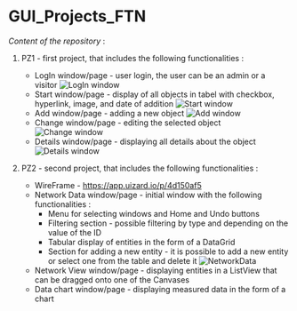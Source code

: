 # GUI_Projects_FTN

_Content of the repository_ :
1. PZ1 - first project, that includes the following functionalities :
    * LogIn window/page - user login, the user can be an admin or a visitor
    ![LogIn window](https://user-images.githubusercontent.com/116062572/227771835-b841f56c-2cdb-4b97-b974-f94ca5c1eaf0.png)
    * Start window/page - display of all objects in tabel with checkbox, hyperlink, image, and date of addition
    ![Start window](https://user-images.githubusercontent.com/116062572/227771870-e3876e35-46e2-4edb-8506-232e2b2395b4.png)
    * Add window/page - adding a new object
    ![Add window](https://user-images.githubusercontent.com/116062572/227771891-08f5204b-7e34-436d-81ed-bf0b8f0d9ce7.png)
    * Change window/page - editing the selected object
    ![Change window](https://user-images.githubusercontent.com/116062572/227771918-bf140d6b-a609-4d6e-a7f9-85e185c74496.png)
    * Details window/page - displaying all details about the object
    ![Details window](https://user-images.githubusercontent.com/116062572/227771934-395c10a4-75ed-437e-85ec-e4e70936d761.png)

2. PZ2 - second project, that includes the following functionalities :
    * WireFrame - https://app.uizard.io/p/4d150af5
    * Network Data window/page - initial window with the following functionalities :
        * Menu for selecting windows and Home and Undo buttons
        * Filtering section - possible filtering by type and depending on the value of the ID
        * Tabular display of entities in the form of a DataGrid
        * Section for adding a new entity - it is possible to add a new entity or select one from the table and delete it
        ![NetworkData](https://github.com/TojzanKristian/GUI_Projects_FTN/assets/116062572/5d465e9f-7ba8-49ad-a3e5-4195130c5a0c)
    * Network View window/page - displaying entities in a ListView that can be dragged onto one of the Canvases
    * Data chart window/page - displaying measured data in the form of a chart